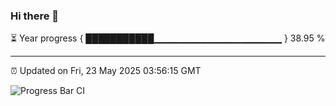 ### Hi there 👋

⏳ Year progress { ███████████▁▁▁▁▁▁▁▁▁▁▁▁▁▁▁▁▁▁▁ } 38.95 %

---

⏰ Updated on Fri, 23 May 2025 03:56:15 GMT

![Progress Bar CI](https://github.com/IshwaranRudhara/GIT-ACTION/workflows/Progress%20Bar%20CI/badge.svg)
